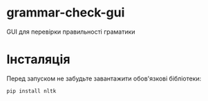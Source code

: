 # grammar-check-gui

GUI для перевірки правильності граматики

# Інсталяція

Перед запуском не забудьте завантажити обов'язкові бібліотеки:

```
pip install nltk
```
